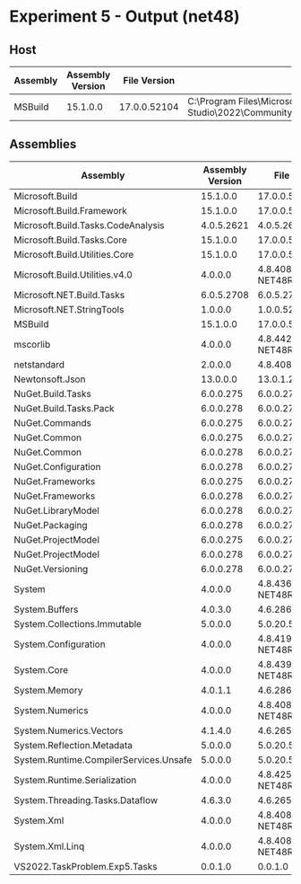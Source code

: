 # Experiment 5 - Output (net48)

## Host

Assembly | Assembly Version | File Version | Location
--- | --- | --- | ---
MSBuild | 15.1.0.0 | 17.0.0.52104 | C:\Program Files\Microsoft Visual Studio\2022\Community\MSBuild\Current\Bin\amd64\MSBuild.exe
## Assemblies

Assembly | Assembly Version | File Version | Location
--- | --- | --- | ---
Microsoft.Build | 15.1.0.0 | 17.0.0.52104 | C:\Program Files\Microsoft Visual Studio\2022\Community\MSBuild\Current\Bin\Microsoft.Build.dll
Microsoft.Build.Framework | 15.1.0.0 | 17.0.0.52104 | C:\Program Files\Microsoft Visual Studio\2022\Community\MSBuild\Current\Bin\Microsoft.Build.Framework.dll
Microsoft.Build.Tasks.CodeAnalysis | 4.0.5.2621 | 4.0.5.2621 | C:\Program Files\Microsoft Visual Studio\2022\Community\MSBuild\Current\Bin\Roslyn\Microsoft.Build.Tasks.CodeAnalysis.dll
Microsoft.Build.Tasks.Core | 15.1.0.0 | 17.0.0.52104 | C:\Program Files\Microsoft Visual Studio\2022\Community\MSBuild\Current\Bin\Microsoft.Build.Tasks.Core.dll
Microsoft.Build.Utilities.Core | 15.1.0.0 | 17.0.0.52104 | C:\Program Files\Microsoft Visual Studio\2022\Community\MSBuild\Current\Bin\Microsoft.Build.Utilities.Core.dll
Microsoft.Build.Utilities.v4.0 | 4.0.0.0 | 4.8.4084.0 built by: NET48REL1 | C:\WINDOWS\Microsoft.Net\assembly\GAC_MSIL\Microsoft.Build.Utilities.v4.0\v4.0_4.0.0.0__b03f5f7f11d50a3a\Microsoft.Build.Utilities.v4.0.dll
Microsoft.NET.Build.Tasks | 6.0.5.2708 | 6.0.5.2708 | C:\Program Files\dotnet\sdk\6.0.100\Sdks\Microsoft.NET.Sdk\tools\net472\Microsoft.NET.Build.Tasks.dll
Microsoft.NET.StringTools | 1.0.0.0 | 1.0.0.52104 | C:\Program Files\Microsoft Visual Studio\2022\Community\MSBuild\Current\Bin\amd64\Microsoft.NET.StringTools.dll
MSBuild | 15.1.0.0 | 17.0.0.52104 | C:\Program Files\Microsoft Visual Studio\2022\Community\MSBuild\Current\Bin\amd64\MSBuild.exe
mscorlib | 4.0.0.0 | 4.8.4420.0 built by: NET48REL1LAST_C | C:\Windows\Microsoft.NET\Framework64\v4.0.30319\mscorlib.dll
netstandard | 2.0.0.0 | 4.8.4084.0 | C:\WINDOWS\Microsoft.Net\assembly\GAC_MSIL\netstandard\v4.0_2.0.0.0__cc7b13ffcd2ddd51\netstandard.dll
Newtonsoft.Json | 13.0.0.0 | 13.0.1.25517 | C:\Program Files\dotnet\sdk\6.0.100\Sdks\Microsoft.NET.Sdk\tools\net472\Newtonsoft.Json.dll
NuGet.Build.Tasks | 6.0.0.275 | 6.0.0.275 | C:\Program Files\Microsoft Visual Studio\2022\Community\Common7\IDE\CommonExtensions\Microsoft\NuGet\NuGet.Build.Tasks.dll
NuGet.Build.Tasks.Pack | 6.0.0.278 | 6.0.0.278 | C:\Program Files\dotnet\sdk\6.0.100\Sdks\NuGet.Build.Tasks.Pack\Desktop\NuGet.Build.Tasks.Pack.dll
NuGet.Commands | 6.0.0.275 | 6.0.0.275 | C:\Program Files\Microsoft Visual Studio\2022\Community\Common7\IDE\CommonExtensions\Microsoft\NuGet\NuGet.Commands.dll
NuGet.Common | 6.0.0.275 | 6.0.0.275 | C:\Program Files\Microsoft Visual Studio\2022\Community\Common7\IDE\CommonExtensions\Microsoft\NuGet\NuGet.Common.dll
NuGet.Common | 6.0.0.278 | 6.0.0.278 | C:\Program Files\dotnet\sdk\6.0.100\Sdks\Microsoft.NET.Sdk\tools\net472\NuGet.Common.dll
NuGet.Configuration | 6.0.0.278 | 6.0.0.278 | C:\Program Files\dotnet\sdk\6.0.100\Sdks\Microsoft.NET.Sdk\tools\net472\NuGet.Configuration.dll
NuGet.Frameworks | 6.0.0.275 | 6.0.0.275 | C:\Program Files\Microsoft Visual Studio\2022\Community\Common7\IDE\CommonExtensions\Microsoft\NuGet\NuGet.Frameworks.dll
NuGet.Frameworks | 6.0.0.278 | 6.0.0.278 | C:\Program Files\dotnet\sdk\6.0.100\Sdks\Microsoft.NET.Sdk\tools\net472\NuGet.Frameworks.dll
NuGet.LibraryModel | 6.0.0.278 | 6.0.0.278 | C:\Program Files\dotnet\sdk\6.0.100\Sdks\Microsoft.NET.Sdk\tools\net472\NuGet.LibraryModel.dll
NuGet.Packaging | 6.0.0.278 | 6.0.0.278 | C:\Program Files\dotnet\sdk\6.0.100\Sdks\Microsoft.NET.Sdk\tools\net472\NuGet.Packaging.dll
NuGet.ProjectModel | 6.0.0.275 | 6.0.0.275 | C:\Program Files\Microsoft Visual Studio\2022\Community\Common7\IDE\CommonExtensions\Microsoft\NuGet\NuGet.ProjectModel.dll
NuGet.ProjectModel | 6.0.0.278 | 6.0.0.278 | C:\Program Files\dotnet\sdk\6.0.100\Sdks\Microsoft.NET.Sdk\tools\net472\NuGet.ProjectModel.dll
NuGet.Versioning | 6.0.0.278 | 6.0.0.278 | C:\Program Files\dotnet\sdk\6.0.100\Sdks\Microsoft.NET.Sdk\tools\net472\NuGet.Versioning.dll
System | 4.0.0.0 | 4.8.4360.0 built by: NET48REL1LAST_C | C:\WINDOWS\Microsoft.Net\assembly\GAC_MSIL\System\v4.0_4.0.0.0__b77a5c561934e089\System.dll
System.Buffers | 4.0.3.0 | 4.6.28619.01 | C:\Program Files\Microsoft Visual Studio\2022\Community\MSBuild\Current\Bin\amd64\System.Buffers.dll
System.Collections.Immutable | 5.0.0.0 | 5.0.20.51904 | C:\Program Files\Microsoft Visual Studio\2022\Community\MSBuild\Current\Bin\amd64\System.Collections.Immutable.dll
System.Configuration | 4.0.0.0 | 4.8.4190.0 built by: NET48REL1LAST_B | C:\WINDOWS\Microsoft.Net\assembly\GAC_MSIL\System.Configuration\v4.0_4.0.0.0__b03f5f7f11d50a3a\System.Configuration.dll
System.Core | 4.0.0.0 | 4.8.4390.0 built by: NET48REL1LAST_C | C:\WINDOWS\Microsoft.Net\assembly\GAC_MSIL\System.Core\v4.0_4.0.0.0__b77a5c561934e089\System.Core.dll
System.Memory | 4.0.1.1 | 4.6.28619.01 | C:\Program Files\Microsoft Visual Studio\2022\Community\MSBuild\Current\Bin\amd64\System.Memory.dll
System.Numerics | 4.0.0.0 | 4.8.4084.0 built by: NET48REL1 | C:\WINDOWS\Microsoft.Net\assembly\GAC_MSIL\System.Numerics\v4.0_4.0.0.0__b77a5c561934e089\System.Numerics.dll
System.Numerics.Vectors | 4.1.4.0 | 4.6.26515.06 | C:\Program Files\Microsoft Visual Studio\2022\Community\MSBuild\Current\Bin\amd64\System.Numerics.Vectors.dll
System.Reflection.Metadata | 5.0.0.0 | 5.0.20.51904 | C:\Program Files\dotnet\sdk\6.0.100\Sdks\Microsoft.NET.Sdk\tools\net472\System.Reflection.Metadata.dll
System.Runtime.CompilerServices.Unsafe | 5.0.0.0 | 5.0.20.51904 | C:\Program Files\Microsoft Visual Studio\2022\Community\MSBuild\Current\Bin\amd64\System.Runtime.CompilerServices.Unsafe.dll
System.Runtime.Serialization | 4.0.0.0 | 4.8.4250.0 built by: NET48REL1LAST_C | C:\WINDOWS\Microsoft.Net\assembly\GAC_MSIL\System.Runtime.Serialization\v4.0_4.0.0.0__b77a5c561934e089\System.Runtime.Serialization.dll
System.Threading.Tasks.Dataflow | 4.6.3.0 | 4.6.26515.06 | C:\Program Files\Microsoft Visual Studio\2022\Community\MSBuild\Current\Bin\amd64\System.Threading.Tasks.Dataflow.dll
System.Xml | 4.0.0.0 | 4.8.4084.0 built by: NET48REL1 | C:\WINDOWS\Microsoft.Net\assembly\GAC_MSIL\System.Xml\v4.0_4.0.0.0__b77a5c561934e089\System.Xml.dll
System.Xml.Linq | 4.0.0.0 | 4.8.4084.0 built by: NET48REL1 | C:\WINDOWS\Microsoft.Net\assembly\GAC_MSIL\System.Xml.Linq\v4.0_4.0.0.0__b77a5c561934e089\System.Xml.Linq.dll
VS2022.TaskProblem.Exp5.Tasks | 0.0.1.0 | 0.0.1.0 | C:\source\vs2022-task-problem\repository\VS2022.TaskProblem.Exp5.Tasks\0.0.1\lib\net48\VS2022.TaskProblem.Exp5.Tasks.dll
